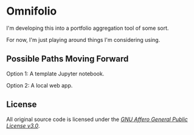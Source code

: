 # Omnifolio

I'm developing this into a portfolio aggregation tool of some sort.

For now, I'm just playing around things I'm considering using.

## Possible Paths Moving Forward

Option 1: A template Jupyter notebook.

Option 2: A local web app.

## License

All original source code is licensed under the [*GNU Affero General Public License v3.0*](https://www.gnu.org/licenses/agpl-3.0.en.html).

